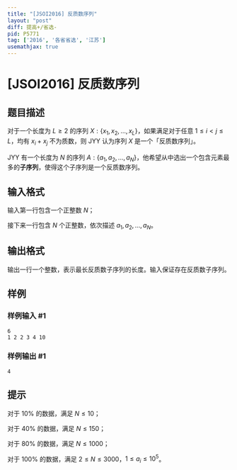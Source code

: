 ```yaml
---
title: "[JSOI2016] 反质数序列"
layout: "post"
diff: 提高+/省选-
pid: P5771
tag: ['2016', '各省省选', '江苏']
usemathjax: true
---
```


# [JSOI2016] 反质数序列
## 题目描述

对于一个长度为 $L \ge 2$ 的序列 $X:\{x_1,x_2,...,x_L\}$，如果满足对于任意 $1 \le i < j \le L$，均有 $x_i+x_j$ 不为质数，则 JYY 认为序列 $X$ 是一个「反质数序列」。

JYY 有一个长度为 $N$ 的序列 $A:\{a_1,a_2,...,a_N\}$，他希望从中选出一个包含元素最多的**子序列**，使得这个子序列是一个反质数序列。
## 输入格式

输入第一行包含一个正整数 $N$；

接下来一行包含 $N$ 个正整数，依次描述 $a_1,a_2,...,a_N$。
## 输出格式

输出一行一个整数，表示最长反质数子序列的长度。输入保证存在反质数子序列。
## 样例

### 样例输入 #1
```
6
1 2 2 3 4 10

```
### 样例输出 #1
```
4

```
## 提示

对于 $10\%$ 的数据，满足 $N \le 10$；

对于 $40\%$ 的数据，满足 $N \le 150$；

对于 $80\%$ 的数据，满足 $N \le 1000$；

对于 $100\%$ 的数据，满足 $2 \le N \le 3000$，$1 \le a_i \le 10^5$。
